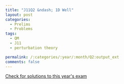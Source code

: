 ```yaml
---
title: "J11Q2 &ndash; 1D Well"
layout: post
categories:
  - Prelims
  - Problems
tags:
  - QM
  - J11
  - perturbation theory

permalink: /:categories/:year/:month/Q2:output_ext
comments: false
---
```

<object data="2011J2Q.pdf" type="application/pdf" width="100%" height="500"></object>
<div class="message"><a href='https://princetonprelim.com/prelim/26/'>Check for solutions to this year's exam</a></div>